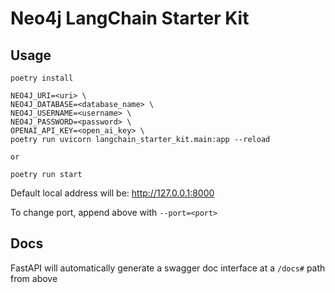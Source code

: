 # Neo4j LangChain Starter Kit

## Usage
```
poetry install

NEO4J_URI=<uri> \
NEO4J_DATABASE=<database_name> \
NEO4J_USERNAME=<username> \
NEO4J_PASSWORD=<password> \
OPENAI_API_KEY=<open_ai_key> \
poetry run uvicorn langchain_starter_kit.main:app --reload

or 

poetry run start
```

Default local address will be: http://127.0.0.1:8000

To change port, append above with `--port=<port>`

## Docs
FastAPI will automatically generate a swagger doc interface at a `/docs#` path from above